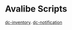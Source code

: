 # Avalibe Scripts
[dc-inventory](https://github.com/DanielCzerniejewicz/dc-scripts/tree/dc-inventory).
[dc-notification](https://github.com/DanielCzerniejewicz/dc-scripts/tree/dc-notification)
